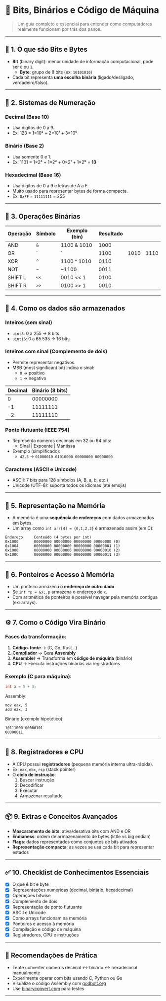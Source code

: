 # 🧠 Bits, Binários e Código de Máquina

> Um guia completo e essencial para entender como computadores realmente funcionam por trás dos panos.

---

## 🧩 1. O que são Bits e Bytes

- **Bit** (binary digit): menor unidade de informação computacional, pode ser `0` ou `1`.
	- **Byte**: grupo de 8 bits (ex: `10101010`)
- Cada bit representa **uma escolha binária** (ligado/desligado, verdadeiro/falso).

---

## 🔢 2. Sistemas de Numeração

### Decimal (Base 10)
- Usa dígitos de 0 a 9.
- Ex: 123 = 1×10² + 2×10¹ + 3×10⁰

### Binário (Base 2)
- Usa somente 0 e 1.
- Ex: 1101 = 1×2³ + 1×2² + 0×2¹ + 1×2⁰ = **13**

### Hexadecimal (Base 16)
- Usa dígitos de 0 a 9 e letras de A a F.
- Muito usado para representar bytes de forma compacta.
- Ex: `0xFF` = `11111111` = 255

---

## 🧮 3. Operações Binárias

| Operação | Símbolo | Exemplo (bin) | Resultado |      |      |
| -------- | ------- | ------------- | --------- | ---- | ---- |
| AND      | `&`     | 1100 & 1010   | 1000      |      |      |
| OR       | `       | `             | 1100      | 1010 | 1110 |
| XOR      | `^`     | 1100 ^ 1010   | 0110      |      |      |
| NOT      | `~`     | ~1100         | 0011      |      |      |
| SHIFT L  | `<<`    | 0010 << 1     | 0100      |      |      |
| SHIFT R  | `>>`    | 0100 >> 1     | 0010      |      |      |

---

## 💾 4. Como os dados são armazenados

### Inteiros (sem sinal)
- `uint8`: 0 a 255 → 8 bits
- `uint16`: 0 a 65.535 → 16 bits

### Inteiros com sinal (Complemento de dois)
- Permite representar negativos.
- MSB (most significant bit) indica o sinal:
  - `0` → positivo
  - `1` → negativo

| Decimal | Binário (8 bits) |
|---------|------------------|
| 0       | 00000000         |
| -1      | 11111111         |
| -2      | 11111110         |

### Ponto flutuante (IEEE 754)
- Representa números decimais em 32 ou 64 bits:
  - Sinal | Expoente | Mantissa
- Exemplo (simplificado):
  - `42.5` → `01000010 01010000 00000000 00000000`

### Caracteres (ASCII e Unicode)
- ASCII: 7 bits para 128 símbolos (A, B, a, b, etc.)
- Unicode (UTF-8): suporta todos os idiomas (até emojis)

---

## 🧠 5. Representação na Memória

- A memória é uma **sequência de endereços** com dados armazenados em bytes.
- Um array como `int arr[4] = {0,1,2,3}` é armazenado assim (em C):

```
Endereço     Conteúdo (4 bytes por int)
0x1000       00000000 00000000 00000000 00000000 (0)
0x1004       00000000 00000000 00000000 00000001 (1)
0x1008       00000000 00000000 00000000 00000010 (2)
0x100C       00000000 00000000 00000000 00000011 (3)
```

---

## 🧠 6. Ponteiros e Acesso à Memória

- Um ponteiro armazena o **endereço de outro dado**.
- Se `int *p = &x;`, `p` armazena o endereço de `x`.
- Com aritmética de ponteiros é possível navegar pela memória contígua (ex: arrays).

---

## ⚙️ 7. Como o Código Vira Binário

### Fases da transformação:

1. **Código-fonte** → (C, Go, Rust...)
2. **Compilador** → Gera **Assembly**
3. **Assembler** → Transforma em **código de máquina** (binário)
4. **CPU** → Executa instruções binárias via registradores

### Exemplo (C para máquina):

```c
int x = 5 + 3;
```

Assembly:
```
mov eax, 5
add eax, 3
```

Binário (exemplo hipotético):
```
10111000 00000101
00000011
```

---

## 🧠 8. Registradores e CPU

- A CPU possui **registradores** (pequena memória interna ultra-rápida).
- Ex: `eax`, `ebx`, `rsp` (stack pointer)
- O **ciclo de instrução**:
  1. Buscar instrução
  2. Decodificar
  3. Executar
  4. Armazenar resultado

---

## 📦 9. Extras e Conceitos Avançados

- **Mascaramento de bits**: ativa/desativa bits com AND e OR
- **Endianess**: ordem de armazenamento de bytes (little vs big endian)
- **Flags**: dados representados como conjuntos de bits ativados
- **Representação compacta**: às vezes se usa cada bit para representar estados

---

## ✅ 10. Checklist de Conhecimentos Essenciais

- [x] O que é bit e byte
- [x] Representações numéricas (decimal, binário, hexadecimal)
- [x] Operações bitwise
- [x] Complemento de dois
- [x] Representação de ponto flutuante
- [x] ASCII e Unicode
- [x] Como arrays funcionam na memória
- [x] Ponteiros e acesso à memória
- [x] Compilação e código de máquina
- [x] Registradores, CPU e instruções

---

## 🧪 Recomendações de Prática

- Tente converter números decimal ↔ binário ↔ hexadecimal manualmente
- Experimente operar com bits usando C, Python ou Go
- Visualize o código Assembly com [godbolt.org](https://godbolt.org/)
- Use [binaryconvert.com](https://www.binaryconvert.com/) para testes

---
